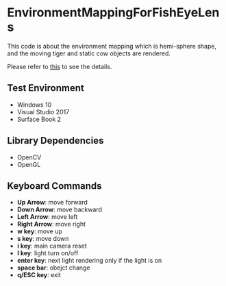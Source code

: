 # EnvironmentMappingForFishEyeLens

  This code is about the environment mapping which is hemi-sphere shape, and the moving tiger and static cow objects are rendered.
  
  Please refer to [this](emoy.net) to see the details.
  
  
  
## Test Environment
  * Windows 10
  * Visual Studio 2017
  * Surface Book 2
  
## Library Dependencies
  * OpenCV
  * OpenGL

## Keyboard Commands
  * **Up Arrow**: move forward
  * **Down Arrow**: move backward
  * **Left Arrow**: move left
  * **Right Arrow**: move right
  * **w key**: move up
  * **s key**: move down
  * **i key**: main camera reset
  * **l key**: light turn on/off
  * **enter key**: next light rendering only if the light is on
  * **space bar**: obejct change
  * **q/ESC key**: exit
